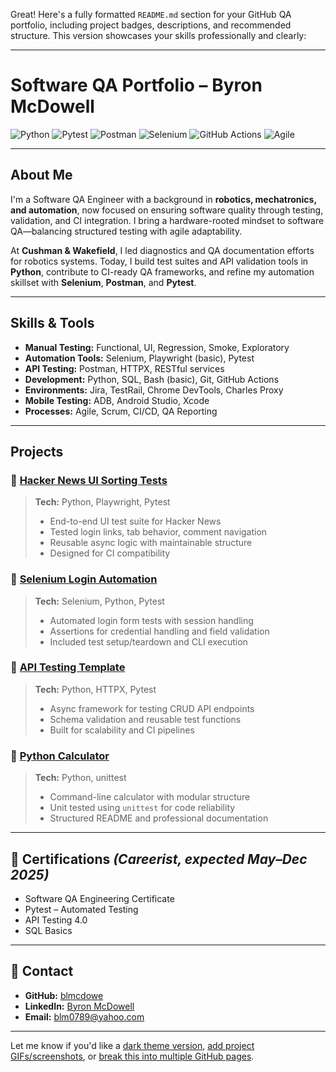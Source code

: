 Great! Here's a fully formatted `README.md` section for your GitHub QA portfolio, including project badges, descriptions, and recommended structure. This version showcases your skills professionally and clearly:

---

#  Software QA Portfolio – Byron McDowell

![Python](https://img.shields.io/badge/Python-3.10-blue?logo=python)
![Pytest](https://img.shields.io/badge/Pytest-Framework-orange?logo=pytest)
![Postman](https://img.shields.io/badge/Postman-API_Tester-orange?logo=postman)
![Selenium](https://img.shields.io/badge/Selenium-Automation-green?logo=selenium)
![GitHub Actions](https://img.shields.io/badge/CI-CD-Enabled-blue?logo=githubactions)
![Agile](https://img.shields.io/badge/Workflow-Agile_Scrum-brightgreen)

---

## About Me

I'm a Software QA Engineer with a background in **robotics, mechatronics, and automation**, now focused on ensuring software quality through testing, validation, and CI integration. I bring a hardware-rooted mindset to software QA—balancing structured testing with agile adaptability.

At **Cushman & Wakefield**, I led diagnostics and QA documentation efforts for robotics systems. Today, I build test suites and API validation tools in **Python**, contribute to CI-ready QA frameworks, and refine my automation skillset with **Selenium**, **Postman**, and **Pytest**.

---

## Skills & Tools

* **Manual Testing:** Functional, UI, Regression, Smoke, Exploratory
* **Automation Tools:** Selenium, Playwright (basic), Pytest
* **API Testing:** Postman, HTTPX, RESTful services
* **Development:** Python, SQL, Bash (basic), Git, GitHub Actions
* **Environments:** Jira, TestRail, Chrome DevTools, Charles Proxy
* **Mobile Testing:** ADB, Android Studio, Xcode
* **Processes:** Agile, Scrum, CI/CD, QA Reporting

---

## Projects

### 🔹 [Hacker News UI Sorting Tests](https://github.com/blmcdowe/hacker-news-playwright-tests)

> **Tech:** Python, Playwright, Pytest
>
> * End-to-end UI test suite for Hacker News
> * Tested login links, tab behavior, comment navigation
> * Reusable async logic with maintainable structure
> * Designed for CI compatibility

### 🔹 [Selenium Login Automation](https://github.com/blmcdowe/selenium-login-automation)

> **Tech:** Selenium, Python, Pytest
>
> * Automated login form tests with session handling
> * Assertions for credential handling and field validation
> * Included test setup/teardown and CLI execution

### 🔹 [API Testing Template](https://github.com/blmcdowe/api-testing-template)

> **Tech:** Python, HTTPX, Pytest
>
> * Async framework for testing CRUD API endpoints
> * Schema validation and reusable test functions
> * Built for scalability and CI pipelines

### 🔹 [Python Calculator](https://github.com/blmcdowe/python-calculator)

> **Tech:** Python, unittest
>
> * Command-line calculator with modular structure
> * Unit tested using `unittest` for code reliability
> * Structured README and professional documentation

---

## 📜 Certifications *(Careerist, expected May–Dec 2025)*

* Software QA Engineering Certificate
* Pytest – Automated Testing
* API Testing 4.0
* SQL Basics

---

## 📇 Contact

* **GitHub:** [blmcdowe](https://github.com/blmcdowe)
* **LinkedIn:** [Byron McDowell](https://linkedin.com/in/byronmcdowell)
* **Email:** [blm0789@yahoo.com](mailto:blm0789@yahoo.com)

---

Let me know if you'd like a [dark theme version](f), [add project GIFs/screenshots](f), or [break this into multiple GitHub pages](f).
